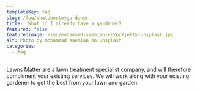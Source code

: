 ```yaml
---
templateKey: faq
slug: /faq/whataboutmygardener
title:  What if I already have a gardener?
featured: false
featuredimage: /img/mohammad-saemian-riYppYjeltk-unsplash.jpg
alt: Photo by mohammad saemian on Unsplash
categories:
  - faq
---
```


Lawns Matter are a lawn treatment specialist company, and will therefore compliment your existing services. We will work along with your existing gardener to get the best from your lawn and garden.